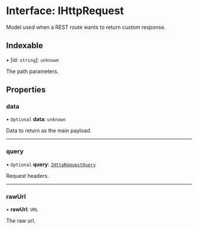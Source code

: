# Interface: IHttpRequest

Model used when a REST route wants to return custom response.

## Indexable

▪ [id: `string`]: `unknown`

The path parameters.

## Properties

### data

• `Optional` **data**: `unknown`

Data to return as the main payload.

---

### query

• `Optional` **query**: [`IHttpRequestQuery`](IHttpRequestQuery.md)

Request headers.

---

### rawUrl

• **rawUrl**: `URL`

The raw url.

